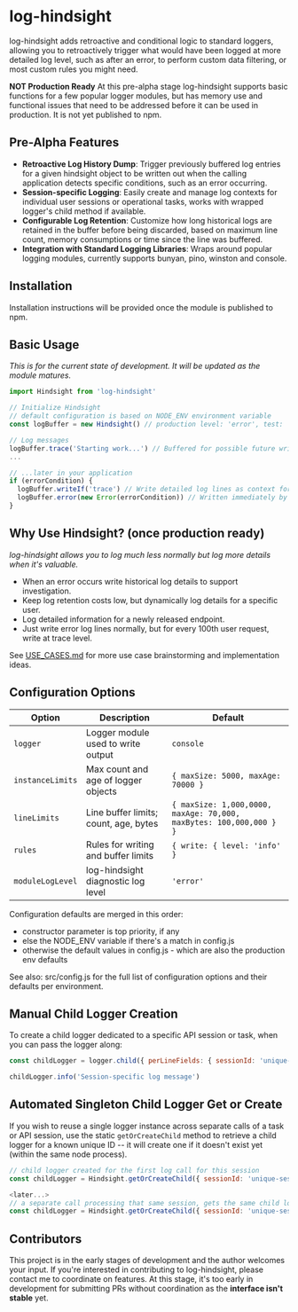 # log-hindsight
log-hindsight adds retroactive and conditional logic to standard loggers, allowing you to retroactively trigger what would have been logged at more detailed log level, such as after an error, to perform custom data filtering, or most custom rules you might need.

**NOT Production Ready** At this pre-alpha stage log-hindsight supports basic functions for a few popular logger modules, but has memory use and functional issues that need to be addressed before it can be used in production. It is not yet published to npm.

## Pre-Alpha Features
- **Retroactive Log History Dump**: Trigger previously buffered log entries for a given hindsight object to be written out when the calling application detects specific conditions, such as an error occurring.
- **Session-specific Logging**: Easily create and manage log contexts for individual user sessions or operational tasks, works with wrapped logger's child method if available.
- **Configurable Log Retention**: Customize how long historical logs are retained in the buffer before being discarded, based on maximum line count, memory consumptions or time since the line was buffered.
- **Integration with Standard Logging Libraries**: Wraps around popular logging modules, currently supports bunyan, pino, winston and console.

## Installation
Installation instructions will be provided once the module is published to npm.

## Basic Usage
_This is for the current state of development. It will be updated as the module matures._

```javascript
import Hindsight from 'log-hindsight'

// Initialize Hindsight
// default configuration is based on NODE_ENV environment variable
const logBuffer = new Hindsight() // production level: 'error', test: 'debug', test-trace: 'trace'

// Log messages
logBuffer.trace('Starting work...') // Buffered for possible future write
...

// ...later in your application
if (errorCondition) {
  logBuffer.writeIf('trace') // Write detailed log lines as context for the error
  logBuffer.error(new Error(errorCondition)) // Written immediately by default log level
}
```

## Why Use Hindsight? (once production ready)
_log-hindsight allows you to log much less normally but log more details when it's valuable._
- When an error occurs write historical log details to support investigation.
- Keep log retention costs low, but dynamically log details for a specific user.
- Log detailed information for a newly released endpoint.
- Just write error log lines normally, but for every 100th user request, write at trace level.

See [USE_CASES.md](USE_CASES.md) for more use case brainstorming and implementation ideas.

## Configuration Options

| Option            | Description                           | Default                            |
|-------------------|---------------------------------------|------------------------------------|
| `logger`          | Logger module used to write output    | `console`                          |
| `instanceLimits`  | Max count and age of logger objects   | `{ maxSize: 5000, maxAge: 70000 }` |
| `lineLimits`      | Line buffer limits; count, age, bytes | `{ maxSize: 1,000,0000, maxAge: 70,000, maxBytes: 100,000,000 } }` |
| `rules`           | Rules for writing and buffer limits   | `{ write: { level: 'info' }`       |
| `moduleLogLevel`  | log-hindsight diagnostic log level    | `'error'`                          |

Configuration defaults are merged in this order:
 - constructor parameter is top priority, if any
 - else the NODE_ENV variable if there's a match in config.js
 - otherwise the default values in config.js - which are also the production env defaults

See also: src/config.js for the full list of configuration options and their defaults per environment.

## Manual Child Logger Creation

To create a child logger dedicated to a specific API session or task, when you can pass the logger along:

```javascript
const childLogger = logger.child({ perLineFields: { sessionId: 'unique-session-id' } })

childLogger.info('Session-specific log message')
```

## Automated Singleton Child Logger Get or Create
If you wish to reuse a single logger instance across separate calls of a task or API session, use the static `getOrCreateChild` method to retrieve a child logger for a known unique ID -- it will create one if it doesn't exist yet (within the same node process).

```javascript
// child logger created for the first log call for this session
const childLogger = Hindsight.getOrCreateChild({ sessionId: 'unique-session-1' })

<later...>
// a separate call processing that same session, gets the same child logger (if within the same process)
const childLogger = Hindsight.getOrCreateChild({ sessionId: 'unique-session-1' })
```

## Contributors

This project is in the early stages of development and the author welcomes your input. If you're interested in contributing to log-hindsight, please contact me to coordinate on features. At this stage, it's too early in development for submitting PRs without coordination as the **interface isn't stable** yet.
